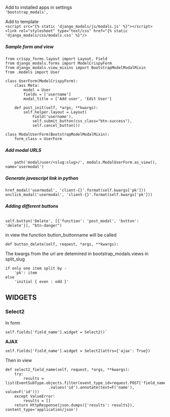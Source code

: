 Add to installed apps in settings   
`'bootstrap_modals',`
    

Add to template  
`<script src="{% static 'django_modals/js/modals.js' %}"></script>` 
`<link rel="stylesheet" type="text/css" href="{% static 'django_modals/css/modals.css' %}"/>`


##### **Sample form and view**

    from crispy_forms.layout import Layout, Field   
    from django_modals.forms import ModelCrispyForm  
    from django_modals.view_mixins import BootstrapModelModalMixin   
    from .models import User

    class UserForm(ModelCrispyForm):
        class Meta:
            model = User
            fields = ['username']
            modal_title = ['Add user', 'Edit User']

        def post_init(self, *args, **kwargs):
            self.helper.layout = Layout(
                Field('username'),
                self.submit_button(css_class="btn-success"),
                self.cancel_button())
    
    class ModalUserForm(BootstrapModelModalMixin):
        form_class = UserForm

##### **Add modal URLS**
        path('modal/user/<slug:slug>/', modals.ModalUserForm.as_view(), name='usermodal')

##### **Generate javascript link in python**

    href_modal('usermodal', 'client-{}'.format(self.kwargs['pk']))
    onclick_modal('usermodal', 'client-{}'.format(self.kwargs['pk']))


###### **Adding different buttons**

 `self.button('Delete', [{'function': 'post_modal', 'button': 'delete'}], "btn-danger")`

in view the function button_buttonname will be called

`def button_delete(self, request, *args, **kwargs):`


The kwargs from the url are detemined in bootstrap_modals.views in split_slug

    if only one item split by -  
        'pk': item
    else
        'initial { even : odd }'                     
       
       
## **WIDGETS**

### Select2

In form 

    self.fields['field_name'].widget = Select2()`
            

**AJAX**

    self.fields['field_name'].widget = Select2(attrs={'ajax': True})       
    
Then in view

    def select2_field_name(self, request, *args, **kwargs):
        try:
            results = list(EventSubType.objects.filter(event_type_id=request.POST['field_name'])
                       .values('id').annotate(text=F('name'), value=F('id')))
        except ValueError:
            results = []
        return HttpResponse(json.dumps({'results': results}), content_type='application/json')     